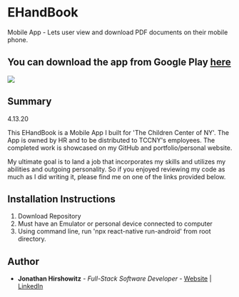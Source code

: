 # EHandBook

Mobile App - Lets user view and download PDF documents on their mobile phone.  

## You can download the app from Google Play  [here](https://play.google.com/store/apps/details?id=com.newmobilehandbook)

<image src="assets/images/eHandBook.jpg">  

## Summary
4.13.20  

This EHandBook is a Mobile App I built for 'The Children Center of NY'. The App is owned by HR and to be distributed to TCCNY's employees. The completed work is showcased on my GitHub and portfolio/personal website.  

My ultimate goal is to land a job that incorporates my skills and utilizes my abilities and outgoing personality. So if you enjoyed reviewing my code as much as I did writing it, please find me on one of the links provided below.  

##  Installation Instructions  

1. Download Repository  
2. Must have an Emulator or personal device connected to computer   
3. Using command line, run 'npx react-native run-android' from root directory.    

## Author

* **Jonathan Hirshowitz** - *Full-Stack Software Developer* - [Website](https://jonathan-hirshowitz-portfolio.firebaseapp.com/) | [LinkedIn](https://www.linkedin.com/in/jonathan-hirshowitz/)
